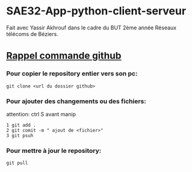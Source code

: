 # SAE32-App-python-client-serveur
Fait avec Yassir Akhrouf dans le cadre du BUT 2ème année Réseaux télécoms de Béziers.

<u><H3>
## Rappel commande github
</H3></u>

### Pour copier le repository entier vers son pc:

    git clone <url du dossier github>

### Pour ajouter des changements ou des fichiers:<br>
attention: ctrl S avant manip<br>

    1 git add .
    2 git comit -m " ajout de <fichier>"
    3 git psuh

### Pour mettre à jour le repository:<br>

    git pull
